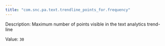 ```yaml
---
title: "com.snc.pa.text.trendline_points_for.frequency"
---
```


Description: Maximum number of points visible in the text analytics trend-line

Value: `30`